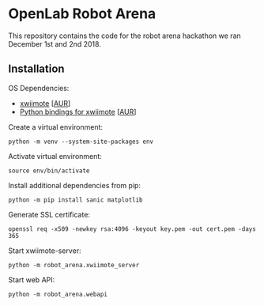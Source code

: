 # OpenLab Robot Arena #

This repository contains the code for the robot arena hackathon we ran
December 1st and 2nd 2018.

## Installation ##

OS Dependencies:

 - [xwiimote](https://github.com/dvdhrm/xwiimote) \[[AUR](https://aur.archlinux.org/packages/xwiimote-git/)\]
 - [Python bindings for xwiimote](https://github.com/dvdhrm/xwiimote-bindings) \[[AUR](https://aur.archlinux.org/packages/python-xwiimote-git/)\]

Create a virtual environment:

```
python -m venv --system-site-packages env
```

Activate virtual environment:

```
source env/bin/activate
```

Install additional dependencies from pip:

```
python -m pip install sanic matplotlib
```

Generate SSL certificate:

```
openssl req -x509 -newkey rsa:4096 -keyout key.pem -out cert.pem -days 365
```

Start xwiimote-server:

```
python -m robot_arena.xwiimote_server
```

Start web API:

```
python -m robot_arena.webapi
```
